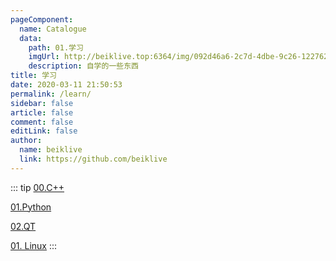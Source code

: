 ```yaml
---
pageComponent:
  name: Catalogue
  data:
    path: 01.学习
    imgUrl: http://beiklive.top:6364/img/092d46a6-2c7d-4dbe-9c26-122762a34543.png
    description: 自学的一些东西
title: 学习
date: 2020-03-11 21:50:53
permalink: /learn/
sidebar: false
article: false
comment: false
editLink: false
author:
  name: beiklive
  link: https://github.com/beiklive
---
```


::: tip 
[00.C++](../01.学习/01.语言学习/00.C++.md)
 
[01.Python](../01.学习/01.语言学习/01.Python.md)

[02.QT](../01.学习/01.语言学习/02.QT.md)

[01. Linux](../01.学习/02.操作系统/01.%20Linux.md)
:::



 


